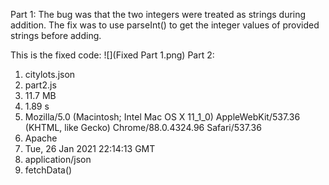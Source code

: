 Part 1:
The bug was that the two integers were treated as strings during addition. The fix was to use parseInt() to get the integer values of provided strings before adding.

This is the fixed code:
![](Fixed Part 1.png)
Part 2:
1. citylots.json
2. part2.js
3. 11.7 MB
4. 1.89 s
5. Mozilla/5.0 (Macintosh; Intel Mac OS X 11_1_0) AppleWebKit/537.36 (KHTML, like Gecko) Chrome/88.0.4324.96 Safari/537.36
6. Apache
7. Tue, 26 Jan 2021 22:14:13 GMT
8. application/json
9. fetchData()
